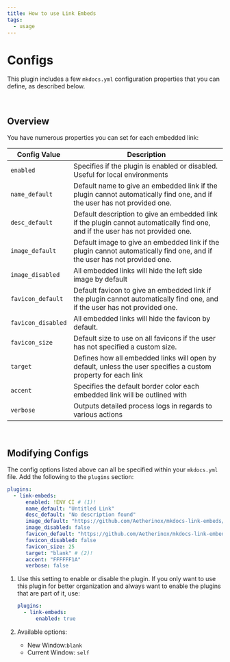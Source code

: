 ```yaml
---
title: How to use Link Embeds
tags:
  - usage
---
```


# Configs
This plugin includes a few `mkdocs.yml` configuration properties that you can define, as described below.

<br />

## Overview
You have numerous properties you can set for each embedded link:

| Config Value | Description |
| --- | --- |
| `enabled` | Specifies if the plugin is enabled or disabled. Useful for local environments |
| `name_default` | Default name to give an embedded link if the plugin cannot automatically find one, and if the user has not provided one. |
| `desc_default` | Default description to give an embedded link if the plugin cannot automatically find one, and if the user has not provided one. |
| `image_default` | Default image to give an embedded link if the plugin cannot automatically find one, and if the user has not provided one. |
| `image_disabled` | All embedded links will hide the left side image by default |
| `favicon_default` | Default favicon to give an embedded link if the plugin cannot automatically find one, and if the user has not provided one. |
| `favicon_disabled` | All embedded links will hide the favicon by default. |
| `favicon_size` | Default size to use on all favicons if the user has not specified a custom size. |
| `target` | Defines how all embedded links will open by default, unless the user specifies a custom property for each link |
| `accent` | Specifies the default border color each embedded link will be outlined with |
| `verbose` | Outputs detailed process logs in regards to various actions |

<br />

## Modifying Configs
The config options listed above can all be specified within your `mkdocs.yml` file. Add the following to the `plugins` section:

``` yaml
plugins:
  - link-embeds:
      enabled: !ENV CI # (1)!
      name_default: "Untitled Link"
      desc_default: "No description found"
      image_default: "https://github.com/Aetherinox/mkdocs-link-embeds/assets/118329232/c0298d98-0910-4235-a88f-0c3e2f704ba7"
      image_disabled: false
      favicon_default: "https://github.com/Aetherinox/mkdocs-link-embeds/assets/118329232/13a151b1-d7f9-4e27-909b-a26986ab0954"
      favicon_disabled: false
      favicon_size: 25
      target: "blank" # (2)!
      accent: "FFFFFF1A"
      verbose: false
```

1.  Use this setting to enable or disable the plugin. If you only want to use this plugin for better organization and
    always want to enable the plugins that are part of it, use:

    ``` yaml
    plugins:
      - link-embeds:
          enabled: true
    ```

2.  Available options:
      - New Window:`blank`
      - Current Window: `self`
